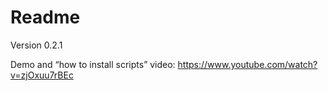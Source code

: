 # Readme

Version 0.2.1

Demo and “how to install scripts” video: https://www.youtube.com/watch?v=zjOxuu7rBEc

